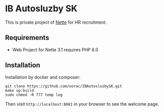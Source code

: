 IB Autosluzby SK
=================

This is private project of [Nette](https://nette.org) for HR recruitment.

Requirements
------------

- Web Project for Nette 3.1 requires PHP 8.0


Installation
------------

Installation by docker and composer:

	git clone https://github.com/oorac/IBAutosluzbySK.git
    make up:build
    sudo chmod -R 777 temp log

Then visit `http://localhost:8081` in your browser to see the welcome page.